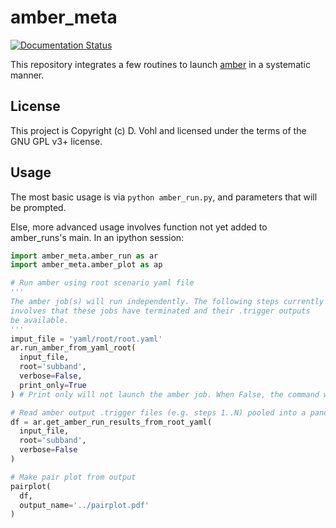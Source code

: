 # amber_meta

[![Documentation Status](https://readthedocs.org/projects/amber-meta/badge/?version=latest)](https://amber-meta.readthedocs.io/en/latest/?badge=latest)

This repository integrates a few routines to launch [amber](http://github.com/AA-ALERT/AMBER_setup) in a systematic manner.

## License

This project is Copyright (c) D. Vohl and licensed under
the terms of the GNU GPL v3+ license.

## Usage

The most basic usage is via `python amber_run.py`, and parameters that will be prompted. 

Else, more advanced usage involves function not yet added to amber_runs's main. In an ipython session: 

```python
import amber_meta.amber_run as ar
import amber_meta.amber_plot as ap

# Run amber using root scenario yaml file
'''
The amber job(s) will run independently. The following steps currently 
involves that these jobs have terminated and their .trigger outputs 
be available.
'''
imput_file = 'yaml/root/root.yaml'
ar.run_amber_from_yaml_root(
  input_file, 
  root='subband', 
  verbose=False, 
  print_only=True
) # Print only will not launch the amber job. When False, the command will be run via subprocess.

# Read amber output .trigger files (e.g. steps 1..N) pooled into a pandas dataframe
df = ar.get_amber_run_results_from_root_yaml(
  input_file, 
  root='subband', 
  verbose=False
)

# Make pair plot from output
pairplot(
  df, 
  output_name='../pairplot.pdf'
)
```
